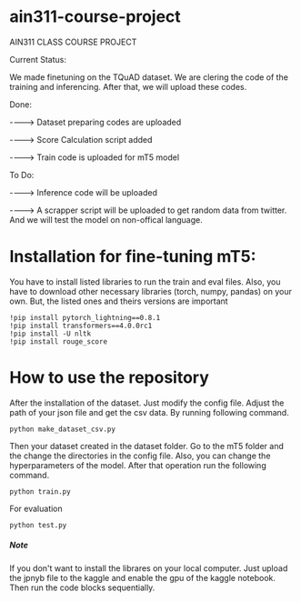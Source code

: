 # ain311-course-project
AIN311 CLASS COURSE PROJECT

Current Status:

We made finetuning on the TQuAD dataset. We are clering the code of the training and inferencing. After that, we will upload these codes.

Done:

----> Dataset preparing codes are uploaded

----> Score Calculation script added

----> Train code is uploaded for mT5 model

To Do:

----> Inference code will be uploaded

----> A scrapper script will be uploaded to get random data from twitter. And we will test the model on non-offical language.





# Installation for fine-tuning mT5:

You have to install listed libraries to run the train and eval files. Also, you have to download other necessary libraries (torch, numpy, pandas) on your own. But, the listed ones and theirs versions are important
```
!pip install pytorch_lightning==0.8.1
!pip install transformers==4.0.0rc1
!pip install -U nltk
!pip install rouge_score
```

# How to use the repository

After the installation of the dataset. Just modify the config file. Adjust the path of your json file and get the csv data. By running following command.

```
python make_dataset_csv.py
```

Then your dataset created in the dataset folder. Go to the mT5 folder and the change the directories in the config file. Also, you can change the hyperparameters of the model. After that operation run the following command.

```
python train.py
```

For evaluation

```
python test.py
```

##### Note
If you don't want to install the librares on your local computer. Just upload the jpnyb file to the kaggle and enable the gpu of the kaggle notebook. Then run the code blocks sequentially.



